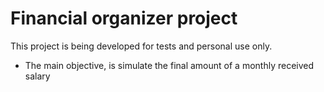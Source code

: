 # Financial organizer project

This project is being developed for tests and personal use only.

- The main objective, is simulate the final amount of a monthly received salary